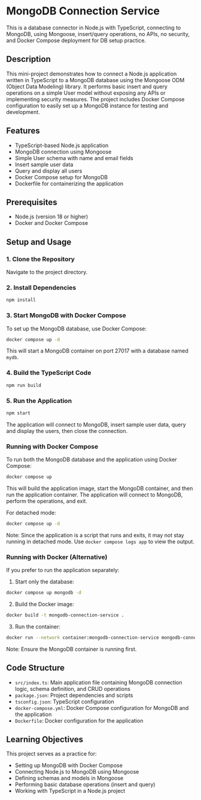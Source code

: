 # MongoDB Connection Service

This is a database connector in Node.js with TypeScript, connecting to MongoDB, using Mongoose, insert/query operations, no APIs, no security, and Docker Compose deployment for DB setup practice.

## Description

This mini-project demonstrates how to connect a Node.js application written in TypeScript to a MongoDB database using the Mongoose ODM (Object Data Modeling) library. It performs basic insert and query operations on a simple User model without exposing any APIs or implementing security measures. The project includes Docker Compose configuration to easily set up a MongoDB instance for testing and development.

## Features

- TypeScript-based Node.js application
- MongoDB connection using Mongoose
- Simple User schema with name and email fields
- Insert sample user data
- Query and display all users
- Docker Compose setup for MongoDB
- Dockerfile for containerizing the application

## Prerequisites

- Node.js (version 18 or higher)
- Docker and Docker Compose

## Setup and Usage

### 1. Clone the Repository

Navigate to the project directory.

### 2. Install Dependencies

```bash
npm install
```

### 3. Start MongoDB with Docker Compose

To set up the MongoDB database, use Docker Compose:

```bash
docker compose up -d
```

This will start a MongoDB container on port 27017 with a database named `mydb`.

### 4. Build the TypeScript Code

```bash
npm run build
```

### 5. Run the Application

```bash
npm start
```

The application will connect to MongoDB, insert sample user data, query and display the users, then close the connection.

### Running with Docker Compose

To run both the MongoDB database and the application using Docker Compose:

```bash
docker compose up
```

This will build the application image, start the MongoDB container, and then run the application container. The application will connect to MongoDB, perform the operations, and exit.

For detached mode:

```bash
docker compose up -d
```

Note: Since the application is a script that runs and exits, it may not stay running in detached mode. Use `docker compose logs app` to view the output.

### Running with Docker (Alternative)

If you prefer to run the application separately:

1. Start only the database:

```bash
docker compose up mongodb -d
```

2. Build the Docker image:

```bash
docker build -t mongodb-connection-service .
```

3. Run the container:

```bash
docker run --network container:mongodb-connection-service mongodb-connection-service
```

Note: Ensure the MongoDB container is running first.

## Code Structure

- `src/index.ts`: Main application file containing MongoDB connection logic, schema definition, and CRUD operations
- `package.json`: Project dependencies and scripts
- `tsconfig.json`: TypeScript configuration
- `docker-compose.yml`: Docker Compose configuration for MongoDB and the application
- `Dockerfile`: Docker configuration for the application

## Learning Objectives

This project serves as a practice for:
- Setting up MongoDB with Docker Compose
- Connecting Node.js to MongoDB using Mongoose
- Defining schemas and models in Mongoose
- Performing basic database operations (insert and query)
- Working with TypeScript in a Node.js project
